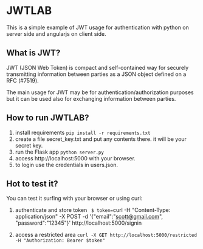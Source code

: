 # JWTLAB

This is a simple example of JWT usage for authentication with python on server side and angularjs on client side.

## What is JWT?

JWT (JSON Web Token) is compact and self-contained way for securely transmitting information between parties as a JSON object defined on a RFC (#7519). 

The main usage for JWT may be for authentication/authorization purposes but it can be used also for exchanging information between parties.

## How to run JWTLAB?

1. install requirements
`
pip install -r requirements.txt
`
2. create a file secret_key.txt and put any contents there. it will be your secret key.
3. run the Flask app
`
python server.py
`
4. access http://localhost:5000 with your browser.
5. to login use the credentials in users.json.

## Hot to test it?

You can test it surfing with your browser or using curl:

1. authenticate and store token
`
$ token=`curl -H "Content-Type: application/json" -X POST -d '{"email":"scott@gmail.com", "password":"12345"}' http://localhost:5000/signin`
`

2. access a restricted area
`
curl -X GET http://localhost:5000/restricted -H "Authorization: Bearer $token"
`


